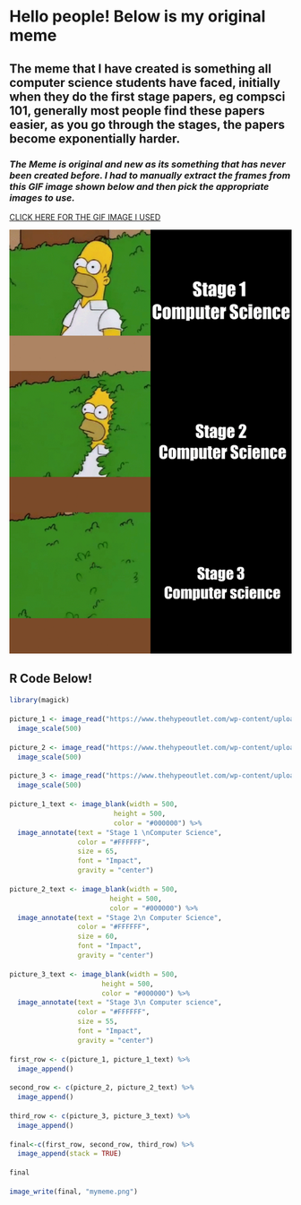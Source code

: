 # **Hello people! Below is my original meme**
## The meme that I have created is something all computer science students have faced, initially when they do the first stage papers, eg compsci 101, generally most people find these papers easier, as you go through the stages, the papers become exponentially harder.

### *The Meme is original and new as its something that has never been created before. I had to manually extract the frames from this GIF image shown below and then pick the appropriate images to use.*
[CLICK HERE FOR THE GIF IMAGE I USED](https://media1.giphy.com/media/COYGe9rZvfiaQ/200.gif)



![](my_meme.png)


## R Code Below!

```r
library(magick)

picture_1 <- image_read("https://www.thehypeoutlet.com/wp-content/uploads/2022/03/one.gif") %>%
  image_scale(500)

picture_2 <- image_read("https://www.thehypeoutlet.com/wp-content/uploads/2022/03/5.gif") %>%
  image_scale(500)

picture_3 <- image_read("https://www.thehypeoutlet.com/wp-content/uploads/2022/03/12.gif") %>%
  image_scale(500)

picture_1_text <- image_blank(width = 500, 
                          height = 500, 
                          color = "#000000") %>%
  image_annotate(text = "Stage 1 \nComputer Science",
                 color = "#FFFFFF",
                 size = 65,
                 font = "Impact",
                 gravity = "center")

picture_2_text <- image_blank(width = 500, 
                         height = 500, 
                         color = "#000000") %>%
  image_annotate(text = "Stage 2\n Computer Science",
                 color = "#FFFFFF",
                 size = 60,
                 font = "Impact",
                 gravity = "center")

picture_3_text <- image_blank(width = 500, 
                       height = 500, 
                       color = "#000000") %>%
  image_annotate(text = "Stage 3\n Computer science",
                 color = "#FFFFFF",
                 size = 55,
                 font = "Impact",
                 gravity = "center")

first_row <- c(picture_1, picture_1_text) %>%
  image_append()

second_row <- c(picture_2, picture_2_text) %>%
  image_append()

third_row <- c(picture_3, picture_3_text) %>%
  image_append()

final<-c(first_row, second_row, third_row) %>%
  image_append(stack = TRUE)

final

image_write(final, "mymeme.png")


```













